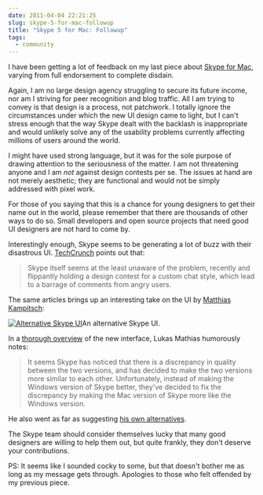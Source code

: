 ```yaml
---
date: 2011-04-04 22:21:25
slug: skype-5-for-mac-followup
title: "Skype 5 for Mac: Followup"
tags:
  - community
---
```


I have been getting a lot of feedback on my last piece about [Skype for Mac](http://kaishinlab.com/no-to-skype-competition/), varying from full endorsement to complete disdain.

Again, I am no large design agency struggling to secure its future income, nor am I striving for peer recognition and blog traffic. All I am trying to convey is that design is a process, not patchwork. I totally ignore the circumstances under which the new UI design came to light, but I can't stress enough that the way Skype dealt with the backlash is inappropriate and would unlikely solve any of the usability problems currently affecting millions of users around the world.

I might have used strong language, but it was for the sole purpose of drawing attention to the seriousness of the matter. I am not threatening anyone and I am _not_ against design contests per se. The issues at hand are not merely aesthetic; they are functional and would not be simply addressed with pixel work.

For those of you saying that this is a chance for young designers to get their name out in the world, please remember that there are thousands of other ways to do so. Small developers and open source projects that need good UI designers are not hard to come by.

Interestingly enough, Skype seems to be generating a lot of buzz with their disastrous UI.  [TechCrunch](http://techcrunch.com/2011/03/30/skype-5/) points out that:

> Skype itself seems at the least unaware of the problem, recently and flippantly holding a design contest for a custom chat style, which lead to a barrage of comments from angry users.

The same articles brings up an interesting take on the UI by [Matthias Kampitsch](http://www.behance.net/gallery/Skype-5-for-Mac-Redesign/1176851):

[![Alternative Skype UI](http://kaishinlab.com/wp-content/uploads/images/skypeui.jpg)](http://kaishinlab.com/wp-content/uploads/images/skypeui.jpg)An alternative Skype UI.

In a [thorough overview](http://ignorethecode.net/blog/2011/03/30/skype_5/) of the new interface, Lukas Mathias humorously notes:

> It seems Skype has noticed that there is a discrepancy in quality between the two versions, and has decided to make the two versions more similar to each other. Unfortunately, instead of making the Windows version of Skype better, they've decided to fix the discrepancy by making the Mac version of Skype more like the Windows version.

He also went as far as suggesting [his own alternatives](http://ignorethecode.net/blog/2011/03/31/skype_5_ideas/).

The Skype team should consider themselves lucky that many good designers are willing to help them out, but quite frankly, they don't deserve your contributions.

PS: It seems like I sounded cocky to some, but that doesn't bother me as long as my message gets through. Apologies to those who felt offended by my previous piece.
